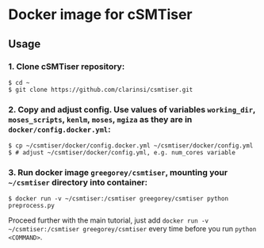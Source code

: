 # Docker image for cSMTiser

## Usage

### 1. Clone cSMTiser repository:
```console
$ cd ~
$ git clone https://github.com/clarinsi/csmtiser.git
```

### 2. Copy and adjust config. Use values of variables `working_dir`, `moses_scripts`, `kenlm`, `moses`, `mgiza` as they are in `docker/config.docker.yml`:
```console
$ cp ~/csmtiser/docker/config.docker.yml ~/csmtiser/docker/config.yml
$ # adjust ~/csmtiser/docker/config.yml, e.g. num_cores variable
```

### 3. Run docker image `greegorey/csmtiser`, mounting your `~/csmtiser` directory into container:
```console
$ docker run -v ~/csmtiser:/csmtiser greegorey/csmtiser python preprocess.py
```

Proceed further with the main tutorial, just add `docker run -v ~/csmtiser:/csmtiser greegorey/csmtiser` every time before you run `python <COMMAND>`.
